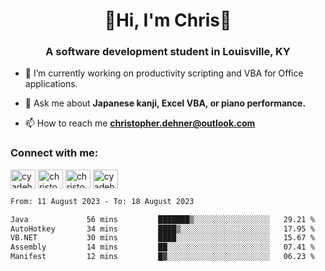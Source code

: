 <div class="main">
<h1 align="center">🌟Hi, I'm Chris🌟</h1>
<h3 align="center">A software development student in Louisville, KY</h3>

- 🔭 I’m currently working on productivity scripting and VBA for Office applications.

- 💬 Ask me about **Japanese kanji, Excel VBA, or piano performance.**

- 📫 How to reach me **christopher.dehner@outlook.com**

<h3 align="left">Connect with me:</h3>
<p align="left">
<a href="https://twitter.com/cyadehn" target="blank"><img align="center" src="https://cdn.jsdelivr.net/npm/simple-icons@3.0.1/icons/twitter.svg" alt="cyadehn" height="30" width="40" /></a>
<a href="https://linkedin.com/in/christopherdehnerii" target="blank"><img align="center" src="https://cdn.jsdelivr.net/npm/simple-icons@3.0.1/icons/linkedin.svg" alt="christopherdehnerii" height="30" width="40" /></a>
<a href="https://fb.com/christopherdehnerii" target="blank"><img align="center" src="https://cdn.jsdelivr.net/npm/simple-icons@3.0.1/icons/facebook.svg" alt="christopherdehnerii" height="30" width="40" /></a>
<a href="https://instagram.com/cyadehn" target="blank"><img align="center" src="https://cdn.jsdelivr.net/npm/simple-icons@3.0.1/icons/instagram.svg" alt="cyadehn" height="30" width="40" /></a>
</p>

<!--START_SECTION:waka-->

```txt
From: 11 August 2023 - To: 18 August 2023

Java             56 mins         ███████▒░░░░░░░░░░░░░░░░░   29.21 %
AutoHotkey       34 mins         ████▒░░░░░░░░░░░░░░░░░░░░   17.95 %
VB.NET           30 mins         ████░░░░░░░░░░░░░░░░░░░░░   15.67 %
Assembly         14 mins         ██░░░░░░░░░░░░░░░░░░░░░░░   07.41 %
Manifest         12 mins         █▓░░░░░░░░░░░░░░░░░░░░░░░   06.23 %
```

<!--END_SECTION:waka-->
